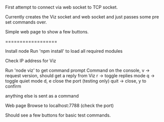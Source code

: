 First attempt to connect via web socket to TCP socket.

Currently creates the Viz socket and web socket and just passes some pre set commands over.

Simple web page to show a few buttons.

==================

Install node
Run 'npm install' to load all required modules

Check IP address for Viz

Run 'node viz' to get command prompt
Command on the console,
  v -> request version, should get a reply from Viz
  r -> toggle replies mode
  q -> toggle quiet mode
  d, e close the port (testing only)
  quit -> close, y to confirm

  anything else is sent as a command

Web page
  Browse to localhost:7788   (check the port)

  Should see a few buttons for basic test commands.
